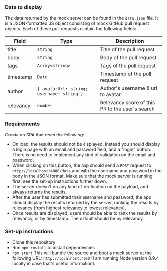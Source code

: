 
### Data to display

The data returned by the mock server can be found in the `data.json` file. It is a JSON-formatted JS object consisting of mock GitHub pull request objects. Each of these pull requests contain the following fields:


| Field  | Type | Description |
| ------------- | ------------- | ------------- |
| title  | `string`  | Title of the pull request |
| body  | `string`  | Body of the pull request |
| tags | `Array<string>` | Tags of the pull request |
| timestamp | `Date` | Timestamp of the pull request |
| author | `{ avatarUrl: string; username: string }` | Author's username & url to avatar |
| relevancy | `number` | Relevancy score of this PR to the user's search |


### Requirements

Create an SPA that does the following:
- On load, the results should not be displayed. Instead you should display a login page with an email and password field, and a "login" button. There is no need to implement any kind of validation on the email and password.
- When clicking on this button, the app should send a `POST` request to `http://localhost:4000/data` and with the username and password in the body in the JSON format. Make sure that the mock server is running first, see the set-up instructions further down.
- The server doesn't do any kind of verification on the payload, and always returns the results.
- After the user has submitted their username and password, the app should display the results returned by the server, ranking the results by relevancy (from highest relevancy to lowest relevancy).
- Once results are displayed, users should be able to rank the results by relevancy, or by timestamp. The default should be by relevancy.


### Set-up instructions
- Clone this repository
- Run `npm install` to install dependencies
- `npm start` This will bundle the source and boot a mock server at the following URL: `http://localhost:4000` (I am running Node version 8.9.4 locally in case that's useful information).
